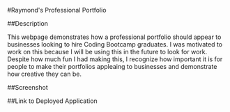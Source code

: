 #Raymond's Professional Portfolio

##Description

This webpage demonstrates how a professional portfolio should appear to businesses looking to hire Coding Bootcamp graduates. I was motivated to work on this because I will be using this in the future to look for work.
Despite how much fun I had making this, I recognize how important it is for people to make their portfolios appleaing to businesses and demonstrate how creative they can be.

##Screenshot



##Link to Deployed Application



